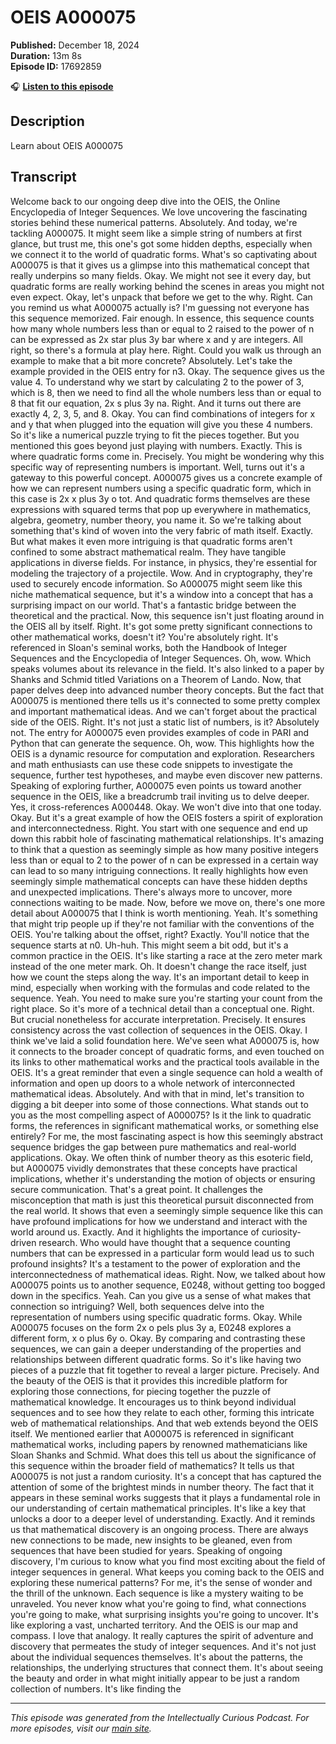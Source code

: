 # OEIS A000075

**Published:** December 18, 2024  
**Duration:** 13m 8s  
**Episode ID:** 17692859

🎧 **[Listen to this episode](https://intellectuallycurious.buzzsprout.com/2529712/episodes/17692859-oeis-a000075)**

## Description

Learn about OEIS A000075

## Transcript

Welcome back to our ongoing deep dive into the OEIS, the Online Encyclopedia of Integer Sequences. We love uncovering the fascinating stories behind these numerical patterns. Absolutely. And today, we're tackling A000075. It might seem like a simple string of numbers at first glance, but trust me, this one's got some hidden depths, especially when we connect it to the world of quadratic forms. What's so captivating about A000075 is that it gives us a glimpse into this mathematical concept that really underpins so many fields. Okay. We might not see it every day, but quadratic forms are really working behind the scenes in areas you might not even expect. Okay, let's unpack that before we get to the why. Right. Can you remind us what A000075 actually is? I'm guessing not everyone has this sequence memorized. Fair enough. In essence, this sequence counts how many whole numbers less than or equal to 2 raised to the power of n can be expressed as 2x star plus 3y bar where x and y are integers. All right, so there's a formula at play here. Right. Could you walk us through an example to make that a bit more concrete? Absolutely. Let's take the example provided in the OEIS entry for n3. Okay. The sequence gives us the value 4. To understand why we start by calculating 2 to the power of 3, which is 8, then we need to find all the whole numbers less than or equal to 8 that fit our equation, 2x s plus 3y na. Right. And it turns out there are exactly 4, 2, 3, 5, and 8. Okay. You can find combinations of integers for x and y that when plugged into the equation will give you these 4 numbers. So it's like a numerical puzzle trying to fit the pieces together. But you mentioned this goes beyond just playing with numbers. Exactly. This is where quadratic forms come in. Precisely. You might be wondering why this specific way of representing numbers is important. Well, turns out it's a gateway to this powerful concept. A000075 gives us a concrete example of how we can represent numbers using a specific quadratic form, which in this case is 2x x plus 3y o tot. And quadratic forms themselves are these expressions with squared terms that pop up everywhere in mathematics, algebra, geometry, number theory, you name it. So we're talking about something that's kind of woven into the very fabric of math itself. Exactly. But what makes it even more intriguing is that quadratic forms aren't confined to some abstract mathematical realm. They have tangible applications in diverse fields. For instance, in physics, they're essential for modeling the trajectory of a projectile. Wow. And in cryptography, they're used to securely encode information. So A000075 might seem like this niche mathematical sequence, but it's a window into a concept that has a surprising impact on our world. That's a fantastic bridge between the theoretical and the practical. Now, this sequence isn't just floating around in the OEIS all by itself. Right. It's got some pretty significant connections to other mathematical works, doesn't it? You're absolutely right. It's referenced in Sloan's seminal works, both the Handbook of Integer Sequences and the Encyclopedia of Integer Sequences. Oh, wow. Which speaks volumes about its relevance in the field. It's also linked to a paper by Shanks and Schmid titled Variations on a Theorem of Lando. Now, that paper delves deep into advanced number theory concepts. But the fact that A000075 is mentioned there tells us it's connected to some pretty complex and important mathematical ideas. And we can't forget about the practical side of the OEIS. Right. It's not just a static list of numbers, is it? Absolutely not. The entry for A000075 even provides examples of code in PARI and Python that can generate the sequence. Oh, wow. This highlights how the OEIS is a dynamic resource for computation and exploration. Researchers and math enthusiasts can use these code snippets to investigate the sequence, further test hypotheses, and maybe even discover new patterns. Speaking of exploring further, A000075 even points us toward another sequence in the OEIS, like a breadcrumb trail inviting us to delve deeper. Yes, it cross-references A000448. Okay. We won't dive into that one today. Okay. But it's a great example of how the OEIS fosters a spirit of exploration and interconnectedness. Right. You start with one sequence and end up down this rabbit hole of fascinating mathematical relationships. It's amazing to think that a question as seemingly simple as how many positive integers less than or equal to 2 to the power of n can be expressed in a certain way can lead to so many intriguing connections. It really highlights how even seemingly simple mathematical concepts can have these hidden depths and unexpected implications. There's always more to uncover, more connections waiting to be made. Now, before we move on, there's one more detail about A000075 that I think is worth mentioning. Yeah. It's something that might trip people up if they're not familiar with the conventions of the OEIS. You're talking about the offset, right? Exactly. You'll notice that the sequence starts at n0. Uh-huh. This might seem a bit odd, but it's a common practice in the OEIS. It's like starting a race at the zero meter mark instead of the one meter mark. Oh. It doesn't change the race itself, just how we count the steps along the way. It's an important detail to keep in mind, especially when working with the formulas and code related to the sequence. Yeah. You need to make sure you're starting your count from the right place. So it's more of a technical detail than a conceptual one. Right. But crucial nonetheless for accurate interpretation. Precisely. It ensures consistency across the vast collection of sequences in the OEIS. Okay. I think we've laid a solid foundation here. We've seen what A000075 is, how it connects to the broader concept of quadratic forms, and even touched on its links to other mathematical works and the practical tools available in the OEIS. It's a great reminder that even a single sequence can hold a wealth of information and open up doors to a whole network of interconnected mathematical ideas. Absolutely. And with that in mind, let's transition to digging a bit deeper into some of those connections. What stands out to you as the most compelling aspect of A000075? Is it the link to quadratic forms, the references in significant mathematical works, or something else entirely? For me, the most fascinating aspect is how this seemingly abstract sequence bridges the gap between pure mathematics and real-world applications. Okay. We often think of number theory as this esoteric field, but A000075 vividly demonstrates that these concepts have practical implications, whether it's understanding the motion of objects or ensuring secure communication. That's a great point. It challenges the misconception that math is just this theoretical pursuit disconnected from the real world. It shows that even a seemingly simple sequence like this can have profound implications for how we understand and interact with the world around us. Exactly. And it highlights the importance of curiosity-driven research. Who would have thought that a sequence counting numbers that can be expressed in a particular form would lead us to such profound insights? It's a testament to the power of exploration and the interconnectedness of mathematical ideas. Right. Now, we talked about how A000075 points us to another sequence, E0248, without getting too bogged down in the specifics. Yeah. Can you give us a sense of what makes that connection so intriguing? Well, both sequences delve into the representation of numbers using specific quadratic forms. Okay. While A000075 focuses on the form 2x o pels plus 3y a, E0248 explores a different form, x o plus 6y o. Okay. By comparing and contrasting these sequences, we can gain a deeper understanding of the properties and relationships between different quadratic forms. So it's like having two pieces of a puzzle that fit together to reveal a larger picture. Precisely. And the beauty of the OEIS is that it provides this incredible platform for exploring those connections, for piecing together the puzzle of mathematical knowledge. It encourages us to think beyond individual sequences and to see how they relate to each other, forming this intricate web of mathematical relationships. And that web extends beyond the OEIS itself. We mentioned earlier that A000075 is referenced in significant mathematical works, including papers by renowned mathematicians like Sloan Shanks and Schmid. What does this tell us about the significance of this sequence within the broader field of mathematics? It tells us that A000075 is not just a random curiosity. It's a concept that has captured the attention of some of the brightest minds in number theory. The fact that it appears in these seminal works suggests that it plays a fundamental role in our understanding of certain mathematical principles. It's like a key that unlocks a door to a deeper level of understanding. Exactly. And it reminds us that mathematical discovery is an ongoing process. There are always new connections to be made, new insights to be gleaned, even from sequences that have been studied for years. Speaking of ongoing discovery, I'm curious to know what you find most exciting about the field of integer sequences in general. What keeps you coming back to the OEIS and exploring these numerical patterns? For me, it's the sense of wonder and the thrill of the unknown. Each sequence is like a mystery waiting to be unraveled. You never know what you're going to find, what connections you're going to make, what surprising insights you're going to uncover. It's like exploring a vast, uncharted territory. And the OEIS is our map and compass. I love that analogy. It really captures the spirit of adventure and discovery that permeates the study of integer sequences. And it's not just about the individual sequences themselves. It's about the patterns, the relationships, the underlying structures that connect them. It's about seeing the beauty and order in what might initially appear to be just a random collection of numbers. It's like finding the

---
*This episode was generated from the Intellectually Curious Podcast. For more episodes, visit our [main site](https://intellectuallycurious.buzzsprout.com).*
